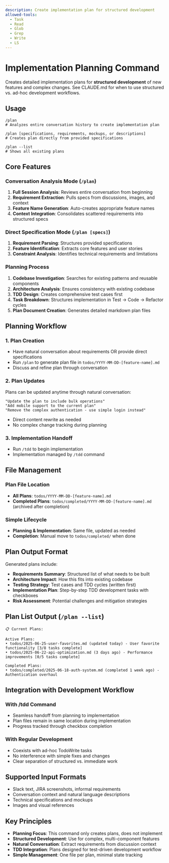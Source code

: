 ```yaml
---
description: Create implementation plan for structured development
allowed-tools:
  - Task
  - Read
  - Glob
  - Grep
  - Write
  - LS
---
```


# Implementation Planning Command

Creates detailed implementation plans for **structured development** of new features and complex changes. See CLAUDE.md for when to use structured vs. ad-hoc development workflows.

## Usage

```
/plan
# Analyzes entire conversation history to create implementation plan

/plan [specifications, requirements, mockups, or descriptions]
# Creates plan directly from provided specifications

/plan --list
# Shows all existing plans
```

## Core Features

### Conversation Analysis Mode (`/plan`)
1. **Full Session Analysis**: Reviews entire conversation from beginning
2. **Requirement Extraction**: Pulls specs from discussions, images, and context
3. **Feature Name Generation**: Auto-creates appropriate feature names
4. **Context Integration**: Consolidates scattered requirements into structured specs

### Direct Specification Mode (`/plan [specs]`)
1. **Requirement Parsing**: Structures provided specifications
2. **Feature Identification**: Extracts core features and user stories
3. **Constraint Analysis**: Identifies technical requirements and limitations

### Planning Process
1. **Codebase Investigation**: Searches for existing patterns and reusable components
2. **Architecture Analysis**: Ensures consistency with existing codebase
3. **TDD Design**: Creates comprehensive test cases first
4. **Task Breakdown**: Structures implementation in Test → Code → Refactor cycles
5. **Plan Document Creation**: Generates detailed markdown plan files

## Planning Workflow

### 1. Plan Creation
- Have natural conversation about requirements OR provide direct specifications
- Run `/plan` to generate plan file in `todos/YYYY-MM-DD-[feature-name].md`
- Discuss and refine plan through conversation

### 2. Plan Updates
Plans can be updated anytime through natural conversation:
```
"Update the plan to include bulk operations"
"Add mobile support to the current plan"
"Remove the complex authentication - use simple login instead"
```
- Direct content rewrite as needed
- No complex change tracking during planning

### 3. Implementation Handoff
- Run `/tdd` to begin implementation
- Implementation managed by `/tdd` command

## File Management

### Plan File Location
- **All Plans**: `todos/YYYY-MM-DD-[feature-name].md`
- **Completed Plans**: `todos/completed/YYYY-MM-DD-[feature-name].md` (archived after completion)

### Simple Lifecycle
- **Planning & Implementation**: Same file, updated as needed
- **Completion**: Manual move to `todos/completed/` when done

## Plan Output Format

Generated plans include:
- **Requirements Summary**: Structured list of what needs to be built
- **Architecture Impact**: How this fits into existing codebase
- **Testing Strategy**: Test cases and TDD cycles (written first)
- **Implementation Plan**: Step-by-step TDD development tasks with checkboxes
- **Risk Assessment**: Potential challenges and mitigation strategies

## Plan List Output (`/plan --list`)

```
📋 Current Plans:

Active Plans:
• todos/2025-06-25-user-favorites.md (updated today) - User favorite functionality [3/8 tasks complete]
• todos/2025-06-22-api-optimization.md (3 days ago) - Performance improvements [0/5 tasks complete]

Completed Plans:
• todos/completed/2025-06-18-auth-system.md (completed 1 week ago) - Authentication overhaul
```

## Integration with Development Workflow

### With /tdd Command
- Seamless handoff from planning to implementation
- Plan files remain in same location during implementation
- Progress tracked through checkbox completion

### With Regular Development
- Coexists with ad-hoc TodoWrite tasks
- No interference with simple fixes and changes
- Clear separation of structured vs. immediate work

## Supported Input Formats

- Slack text, JIRA screenshots, informal requirements
- Conversation context and natural language descriptions
- Technical specifications and mockups
- Images and visual references

## Key Principles

- **Planning Focus**: This command only creates plans, does not implement
- **Structured Development**: Use for complex, multi-component features
- **Natural Conversation**: Extract requirements from discussion context
- **TDD Integration**: Plans designed for test-driven development workflow
- **Simple Management**: One file per plan, minimal state tracking